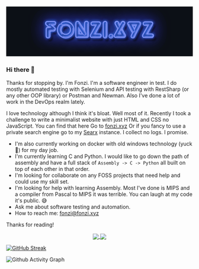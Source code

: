 
<p align="center">
  <a href="https://fonzi.xyz"><img src="https://github.com/fonzi/fonzi.xyz/raw/main/fonzi.gif"/></a>
</p>


### Hi there 👋

Thanks for stopping by. I'm Fonzi. I'm a software engineer in test. I do mostly automated testing with Selenium and API testing with RestSharp (or any other OOP library) or Postman and Newman. 
Also I've done a lot of work in the DevOps realm lately. 

I love technology although I think it's bloat. Well most of it. 
Recently I took a challenge to write a minimalist website with just HTML and CSS no JavaScript. 
You can find that here Go to [fonzi.xyz](https://fonzi.xyz)
Or if you fancy to use a private search engine go to my [Searx](https://searx.fonzi.xyz) instance. I collect no logs. I promise. 

- I'm also currently working on docker with old windows technology (yuck 🤢) for my day job. 
- I'm currently learning C and Python. I would like to go down the path of assembly and have a full stack of 
`Assembly -> C -> Python` all built on top of each other in that order. 
- I'm looking for collaborate on any FOSS projects that need help and could use my skill set. 
- I'm looking for help with learning Assembly. Most I've done is MIPS and a compiler from Pascal to MIPS it was
terrible. You can laugh at my code it's public. 😅
- Ask me about software testing and automation. 
- How to reach me: fonzi@fonzi.xyz

Thanks for reading! 
<div align="center">
  <a href="https://github.com/fonzi">
    <img align="center" src="https://github-readme-stats.vercel.app/api?username=fonzi&show_icons=true&theme=github_dark" />
  </a>
  <a href="https://github.com/fonzi">
    <img align="center" src="https://github-readme-stats.vercel.app/api/top-langs/?username=fonzi&layout=compact&theme=github_dark" />
  </a>
</div>

[![GitHub Streak](https://github-readme-streak-stats.herokuapp.com?user=fonzi&theme=tokyonight_duo)](https://git.io/streak-stats)


![Github Activity Graph](https://activity-graph.herokuapp.com/graph?username=fonzi&theme=gotham)

<!--
**fonzi/fonzi** is a ✨ _special_ ✨ repository because its `README.md` (this file) appears on your GitHub profile.

Here are some ideas to get you started:

- 🔭 I’m currently working on ...
- 🌱 I’m currently learning ...
- 👯 I’m looking to collaborate on ...
- 🤔 I’m looking for help with ...
- 💬 Ask me about ...
- 📫 How to reach me: ...
- 😄 Pronouns: ...
- ⚡ Fun fact: ...
-->
